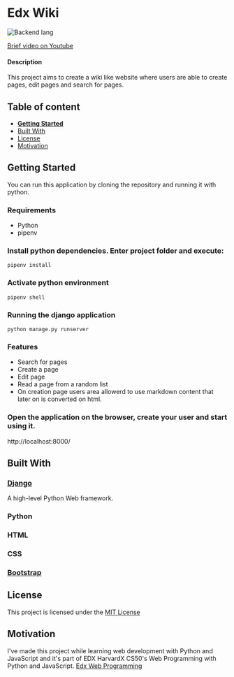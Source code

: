 

# Edx Wiki

![Backend lang](https://img.shields.io/badge/python-3.8-green)


[Brief video on Youtube](https://www.youtube.com/watch?v=pzJ2gtSDJXU&t=12s "video")

#### Description
This project aims to create a wiki like website where users are able to create pages, edit pages and search for pages.


## Table of content

- [**Getting Started**](#getting-started)
- [Built With](#built-with)
- [License](#license)
- [Motivation](#motivation)

## Getting Started
You can run this application by cloning the repository and running it with python.

### Requirements
- Python
- pipenv


### Install python dependencies. Enter project folder and execute:
```console
pipenv install
```
### Activate python environment
```console
pipenv shell
```

### Running the django application

```console
python manage.py runserver
```

### Features
- Search for pages
- Create a page
- Edit page
- Read a page from a random list
- On creation page users area allowerd to use markdown content that later on is converted on html.

### Open the application on the browser, create your user and start using it.
http://localhost:8000/

## Built With

### [Django](https://www.djangoproject.com/ "Django")
A high-level Python Web framework.
### Python
### HTML
### CSS
### [Bootstrap](https://getbootstrap.com/ "Bootstrap")

## License

This project is licensed under the [MIT License](https://github.com/antfons/edx-wiki/blob/main/LICENSE)


## Motivation
I've made this project while learning web development with Python and JavaScript and it's part of EDX HarvardX CS50's Web Programming with Python and JavaScript. [Edx Web Programming](https://courses.edx.org/courses/course-v1:HarvardX+CS50W+Web/course/ "Edx Web Programming")
